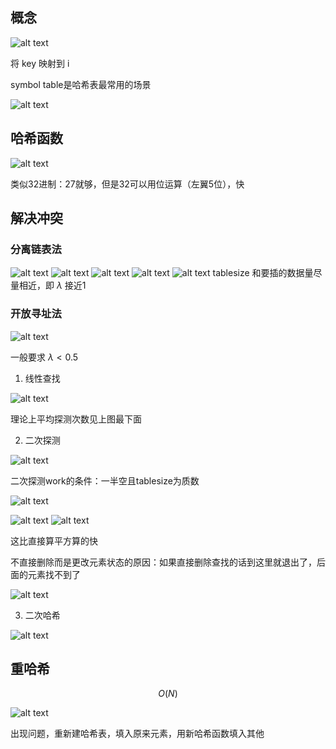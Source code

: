 ## 概念

![alt text](res/images/image-59.png)

将 key 映射到 i

symbol table是哈希表最常用的场景

![alt text](res/images/image-60.png)

## 哈希函数

![alt text](res/images/image-61.png)

类似32进制：27就够，但是32可以用位运算（左翼5位），快

## 解决冲突

### 分离链表法

![alt text](res/images/image-62.png)
![alt text](res/images/image-63.png)
![alt text](res/images/image-64.png)
![alt text](res/images/image-65.png)
![alt text](res/images/image-66.png)
tablesize 和要插的数据量尽量相近，即 $\lambda$ 接近1

### 开放寻址法

![alt text](res/images/image-67.png)

一般要求 $\lambda < 0.5$

1. 线性查找

![alt text](res/images/image-68.png)

理论上平均探测次数见上图最下面

2. 二次探测

![alt text](res/images/image-69.png)

二次探测work的条件：一半空且tablesize为质数

![alt text](res/images/image-70.png)

![alt text](res/images/image-71.png)
![alt text](res/images/image-72.png)

这比直接算平方算的快

不直接删除而是更改元素状态的原因：如果直接删除查找的话到这里就退出了，后面的元素找不到了

![alt text](res/images/image-73.png)

3. 二次哈希

![alt text](res/images/image-74.png)

## 重哈希

$$O(N)$$

![alt text](res/images/image-75.png)

出现问题，重新建哈希表，填入原来元素，用新哈希函数填入其他

